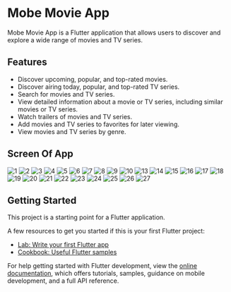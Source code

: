 # Mobe Movie App

Mobe Movie App is a Flutter application that allows users to discover and explore a wide range of movies and TV series.

## Features

- Discover upcoming, popular, and top-rated movies.
- Discover airing today, popular, and top-rated TV series.
- Search for movies and TV series.
- View detailed information about a movie or TV series, including similar movies or TV series.
- Watch trailers of movies and TV series.
- Add movies and TV series to favorites for later viewing.
- View movies and TV series by genre.

## Screen Of App
![1](https://github.com/MarawanAbed/Mobe-movie-app/assets/73714493/1c81e692-d990-4a27-b785-225759b8a8d0)
![2](https://github.com/MarawanAbed/Mobe-movie-app/assets/73714493/cd002044-9177-439f-8498-cc6002140e3a)
![3](https://github.com/MarawanAbed/Mobe-movie-app/assets/73714493/8ed70735-1730-4a62-ac19-dd7e2b7bd248)
![4](https://github.com/MarawanAbed/Mobe-movie-app/assets/73714493/c600860e-a63d-4d29-939d-7edf0fe511f9)
![5](https://github.com/MarawanAbed/Mobe-movie-app/assets/73714493/05daeec9-c15a-4b8e-9695-ba618e932769)
![6](https://github.com/MarawanAbed/Mobe-movie-app/assets/73714493/49687218-a5ce-4275-a5de-aa5bf7be6ea2)
![7](https://github.com/MarawanAbed/Mobe-movie-app/assets/73714493/edf1021a-b10f-4758-967b-3be62b4d5f3a)
![8](https://github.com/MarawanAbed/Mobe-movie-app/assets/73714493/51f4a281-94eb-4a4a-a5ab-23326df3cca4)
![9](https://github.com/MarawanAbed/Mobe-movie-app/assets/73714493/dc7abae5-5f0e-468d-857a-c0356bbf8a79)
![10](https://github.com/MarawanAbed/Mobe-movie-app/assets/73714493/fe4405e3-05fb-4984-8b7e-c75dc22de234)
![13](https://github.com/MarawanAbed/Mobe-movie-app/assets/73714493/a4c51462-e55d-44f8-8efc-509e3c02daf2)
![14](https://github.com/MarawanAbed/Mobe-movie-app/assets/73714493/0687f6bf-2d67-46d0-b2dd-31094bb4b51a)
![15](https://github.com/MarawanAbed/Mobe-movie-app/assets/73714493/67b014fc-946e-4f54-bb3a-a809b1340ec6)
![16](https://github.com/MarawanAbed/Mobe-movie-app/assets/73714493/d1535e1a-090b-41d0-aa59-77acc707833b)
![17](https://github.com/MarawanAbed/Mobe-movie-app/assets/73714493/f9612c7d-12c4-40a0-af41-5fdfd27331c7)
![18](https://github.com/MarawanAbed/Mobe-movie-app/assets/73714493/1ff83c93-790b-4d72-a032-85b64d2d1a7e)
![19](https://github.com/MarawanAbed/Mobe-movie-app/assets/73714493/31ff0b75-1dd6-468c-a009-fdfb34483401)
![20](https://github.com/MarawanAbed/Mobe-movie-app/assets/73714493/1551fbe1-fe6f-405d-aacc-7eb83215b423)
![21](https://github.com/MarawanAbed/Mobe-movie-app/assets/73714493/093412fe-5671-4ee6-b6de-6c5d75b4cc6c)
![22](https://github.com/MarawanAbed/Mobe-movie-app/assets/73714493/4e469cf8-b195-4947-8099-53601e125633)
![23](https://github.com/MarawanAbed/Mobe-movie-app/assets/73714493/1d4af438-d455-4e97-9453-d4356bb678ae)
![24](https://github.com/MarawanAbed/Mobe-movie-app/assets/73714493/6ddd95fa-6047-433c-ad62-0a656e34e08b)
![25](https://github.com/MarawanAbed/Mobe-movie-app/assets/73714493/fb0dd262-4a98-45f5-94ed-ca7a3bb55de3)
![26](https://github.com/MarawanAbed/Mobe-movie-app/assets/73714493/2ba92e27-3958-4b6f-80c5-b291ac35db87)
![27](https://github.com/MarawanAbed/Mobe-movie-app/assets/73714493/8e163e15-0511-43d5-b1a0-2a194f952f8f)
## Getting Started

This project is a starting point for a Flutter application.

A few resources to get you started if this is your first Flutter project:

- [Lab: Write your first Flutter app](https://docs.flutter.dev/get-started/codelab)
- [Cookbook: Useful Flutter samples](https://docs.flutter.dev/cookbook)

For help getting started with Flutter development, view the
[online documentation](https://docs.flutter.dev/), which offers tutorials,
samples, guidance on mobile development, and a full API reference.
